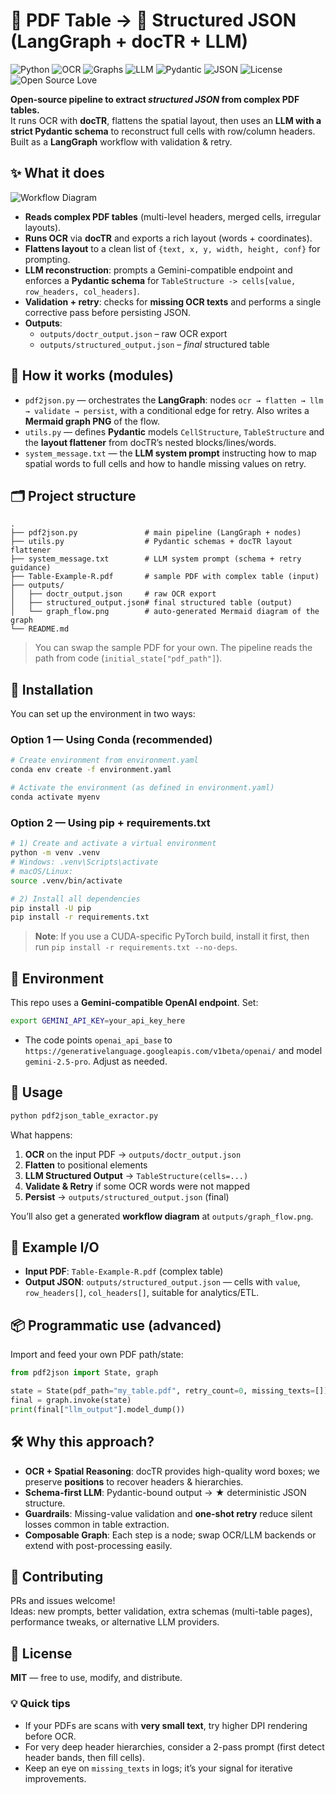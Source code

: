 # 📄 PDF Table → 🧩 Structured JSON (LangGraph + docTR + LLM)

![Python](https://img.shields.io/badge/Python-3.10%2B-blue)
![OCR](https://img.shields.io/badge/OCR-docTR%20(Transformers)-orange)
![Graphs](https://img.shields.io/badge/Workflow-LangGraph-9cf)
![LLM](https://img.shields.io/badge/LLM-Gemini%20(OpenAI%20compat)-purple)
![Pydantic](https://img.shields.io/badge/Schema-Pydantic-informational)
![JSON](https://img.shields.io/badge/Output-Structured%20JSON-success)
![License](https://img.shields.io/badge/License-MIT-green)
![Open Source Love](https://img.shields.io/badge/%E2%9D%A4%EF%B8%8F-Open%20Source-pink)

**Open-source pipeline to extract *structured JSON* from complex PDF tables.**  
It runs OCR with **docTR**, flattens the spatial layout, then uses an **LLM with a strict Pydantic schema** to reconstruct full cells with row/column headers. Built as a **LangGraph** workflow with validation & retry.

## ✨ What it does

![Workflow Diagram](<img width="106" height="630" alt="graph_flow" src="https://github.com/user-attachments/assets/fd82c93c-03e7-4158-81e5-ebec8dc15341" />
)

- **Reads complex PDF tables** (multi-level headers, merged cells, irregular layouts).
- **Runs OCR** via **docTR** and exports a rich layout (words + coordinates).
- **Flattens layout** to a clean list of `{text, x, y, width, height, conf}` for prompting.
- **LLM reconstruction**: prompts a Gemini-compatible endpoint and enforces a **Pydantic schema** for `TableStructure -> cells[value, row_headers, col_headers]`.
- **Validation + retry**: checks for **missing OCR texts** and performs a single corrective pass before persisting JSON.
- **Outputs**:
  - `outputs/doctr_output.json` – raw OCR export  
  - `outputs/structured_output.json` – *final* structured table

## 🧠 How it works (modules)

- `pdf2json.py` — orchestrates the **LangGraph**: nodes `ocr → flatten → llm → validate → persist`, with a conditional edge for retry. Also writes a **Mermaid graph PNG** of the flow.
- `utils.py` — defines **Pydantic** models `CellStructure`, `TableStructure` and the **layout flattener** from docTR’s nested blocks/lines/words.
- `system_message.txt` — the **LLM system prompt** instructing how to map spatial words to full cells and how to handle missing values on retry.

## 🗂 Project structure

```
.
├── pdf2json.py               # main pipeline (LangGraph + nodes)
├── utils.py                  # Pydantic schemas + docTR layout flattener
├── system_message.txt        # LLM system prompt (schema + retry guidance)
├── Table-Example-R.pdf       # sample PDF with complex table (input)
├── outputs/
│   ├── doctr_output.json     # raw OCR export
│   ├── structured_output.json# final structured table (output)
│   └── graph_flow.png        # auto-generated Mermaid diagram of the graph
└── README.md
```

> You can swap the sample PDF for your own. The pipeline reads the path from code (`initial_state["pdf_path"]`).

## 🔧 Installation

You can set up the environment in two ways:

### Option 1 — Using Conda (recommended)

```bash
# Create environment from environment.yaml
conda env create -f environment.yaml

# Activate the environment (as defined in environment.yaml)
conda activate myenv
```

### Option 2 — Using pip + requirements.txt

```bash
# 1) Create and activate a virtual environment
python -m venv .venv
# Windows: .venv\Scripts\activate
# macOS/Linux:
source .venv/bin/activate

# 2) Install all dependencies
pip install -U pip
pip install -r requirements.txt
```

> **Note**: If you use a CUDA-specific PyTorch build, install it first, then run `pip install -r requirements.txt --no-deps`.


## 🔐 Environment

This repo uses a **Gemini-compatible OpenAI endpoint**. Set:

```bash
export GEMINI_API_KEY=your_api_key_here
```

- The code points `openai_api_base` to `https://generativelanguage.googleapis.com/v1beta/openai/` and model `gemini-2.5-pro`. Adjust as needed.

## 🚀 Usage

```bash
python pdf2json_table_exractor.py
```

What happens:

1) **OCR** on the input PDF → `outputs/doctr_output.json`  
2) **Flatten** to positional elements  
3) **LLM Structured Output** → `TableStructure(cells=...)`  
4) **Validate & Retry** if some OCR words were not mapped  
5) **Persist** → `outputs/structured_output.json` (final)

You’ll also get a generated **workflow diagram** at `outputs/graph_flow.png`.

## 🧪 Example I/O

- **Input PDF**: `Table-Example-R.pdf` (complex table)  
- **Output JSON**: `outputs/structured_output.json` — cells with `value`, `row_headers[]`, `col_headers[]`, suitable for analytics/ETL.

## 📦 Programmatic use (advanced)

Import and feed your own PDF path/state:

```python
from pdf2json import State, graph

state = State(pdf_path="my_table.pdf", retry_count=0, missing_texts=[])
final = graph.invoke(state)
print(final["llm_output"].model_dump())
```

## 🛠️ Why this approach?

- **OCR + Spatial Reasoning**: docTR provides high-quality word boxes; we preserve **positions** to recover headers & hierarchies.
- **Schema-first LLM**: Pydantic-bound output → ★ deterministic JSON structure.
- **Guardrails**: Missing-value validation and **one-shot retry** reduce silent losses common in table extraction.
- **Composable Graph**: Each step is a node; swap OCR/LLM backends or extend with post-processing easily.


## 🤝 Contributing

PRs and issues welcome!  
Ideas: new prompts, better validation, extra schemas (multi-table pages), performance tweaks, or alternative LLM providers.

## 📜 License

**MIT** — free to use, modify, and distribute.

### 💡 Quick tips

- If your PDFs are scans with **very small text**, try higher DPI rendering before OCR.  
- For very deep header hierarchies, consider a 2-pass prompt (first detect header bands, then fill cells).  
- Keep an eye on `missing_texts` in logs; it’s your signal for iterative improvements.
